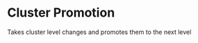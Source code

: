 Cluster Promotion
===============================================================================
Takes cluster level changes and promotes them to the next level